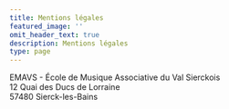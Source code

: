 ```yaml
---
title: Mentions légales
featured_image: ''
omit_header_text: true
description: Mentions légales
type: page
---
```


EMAVS - École de Musique Associative du Val Sierckois  
12 Quai des Ducs de Lorraine  
57480 Sierck-les-Bains
